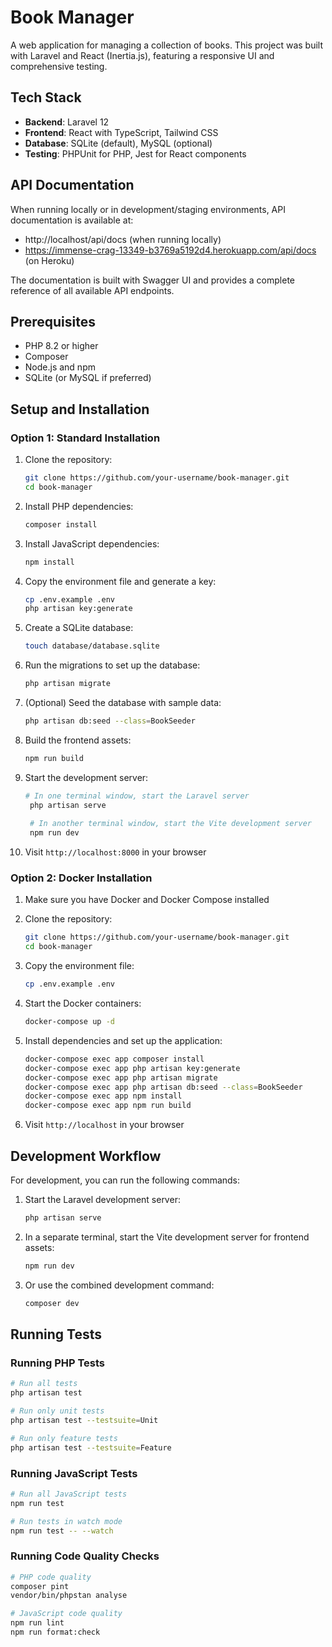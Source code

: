 # Book Manager

A web application for managing a collection of books. This project was built with Laravel and React (Inertia.js), featuring a responsive UI and comprehensive testing.

## Tech Stack

- **Backend**: Laravel 12
- **Frontend**: React with TypeScript, Tailwind CSS
- **Database**: SQLite (default), MySQL (optional)
- **Testing**: PHPUnit for PHP, Jest for React components

## API Documentation

When running locally or in development/staging environments, API documentation is available at:
- http://localhost/api/docs (when running locally)
- https://immense-crag-13349-b3769a5192d4.herokuapp.com/api/docs (on Heroku)

The documentation is built with Swagger UI and provides a complete reference of all available API endpoints.

## Prerequisites

- PHP 8.2 or higher
- Composer
- Node.js and npm
- SQLite (or MySQL if preferred)

## Setup and Installation

### Option 1: Standard Installation

1. Clone the repository:
   ```bash
   git clone https://github.com/your-username/book-manager.git
   cd book-manager
   ```

2. Install PHP dependencies:
   ```bash
   composer install
   ```

3. Install JavaScript dependencies:
   ```bash
   npm install
   ```

4. Copy the environment file and generate a key:
   ```bash
   cp .env.example .env
   php artisan key:generate
   ```

5. Create a SQLite database:
   ```bash
   touch database/database.sqlite
   ```

6. Run the migrations to set up the database:
   ```bash
   php artisan migrate
   ```

7. (Optional) Seed the database with sample data:
   ```bash
   php artisan db:seed --class=BookSeeder
   ```

8. Build the frontend assets:
   ```bash
   npm run build
   ```

9. Start the development server:
   ```bash
   # In one terminal window, start the Laravel server
    php artisan serve
    
    # In another terminal window, start the Vite development server
    npm run dev
   ```

10. Visit `http://localhost:8000` in your browser

### Option 2: Docker Installation

1. Make sure you have Docker and Docker Compose installed

2. Clone the repository:
   ```bash
   git clone https://github.com/your-username/book-manager.git
   cd book-manager
   ```

3. Copy the environment file:
   ```bash
   cp .env.example .env
   ```

4. Start the Docker containers:
   ```bash
   docker-compose up -d
   ```

5. Install dependencies and set up the application:
    ```bash
    docker-compose exec app composer install
    docker-compose exec app php artisan key:generate
    docker-compose exec app php artisan migrate
    docker-compose exec app php artisan db:seed --class=BookSeeder
    docker-compose exec app npm install
    docker-compose exec app npm run build
    ```

6. Visit `http://localhost` in your browser

## Development Workflow

For development, you can run the following commands:

1. Start the Laravel development server:
   ```bash
   php artisan serve
   ```

2. In a separate terminal, start the Vite development server for frontend assets:
   ```bash
   npm run dev
   ```

3. Or use the combined development command:
   ```bash
   composer dev
   ```

## Running Tests

### Running PHP Tests

```bash
# Run all tests
php artisan test

# Run only unit tests
php artisan test --testsuite=Unit

# Run only feature tests
php artisan test --testsuite=Feature
```

### Running JavaScript Tests

```bash
# Run all JavaScript tests
npm run test

# Run tests in watch mode
npm run test -- --watch
```

### Running Code Quality Checks

```bash
# PHP code quality
composer pint
vendor/bin/phpstan analyse

# JavaScript code quality
npm run lint
npm run format:check
```
